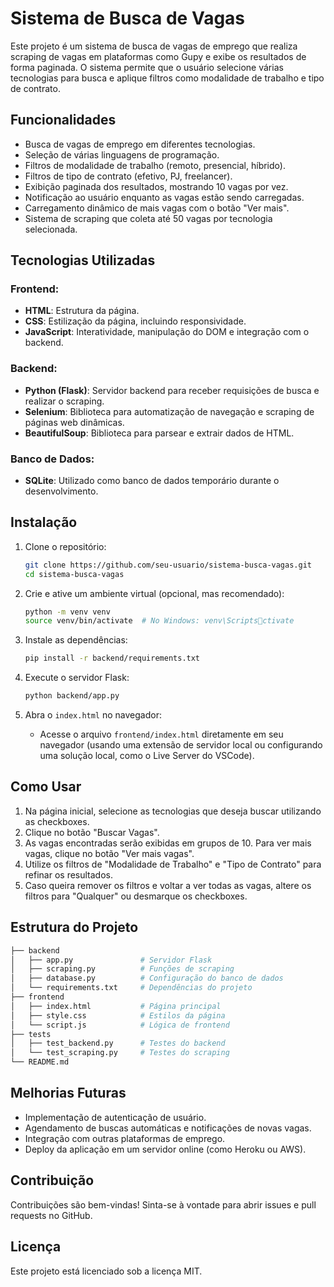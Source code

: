 
# Sistema de Busca de Vagas

Este projeto é um sistema de busca de vagas de emprego que realiza scraping de vagas em plataformas como Gupy e exibe os resultados de forma paginada. O sistema permite que o usuário selecione várias tecnologias para busca e aplique filtros como modalidade de trabalho e tipo de contrato. 

## Funcionalidades

- Busca de vagas de emprego em diferentes tecnologias.
- Seleção de várias linguagens de programação.
- Filtros de modalidade de trabalho (remoto, presencial, híbrido).
- Filtros de tipo de contrato (efetivo, PJ, freelancer).
- Exibição paginada dos resultados, mostrando 10 vagas por vez.
- Notificação ao usuário enquanto as vagas estão sendo carregadas.
- Carregamento dinâmico de mais vagas com o botão "Ver mais".
- Sistema de scraping que coleta até 50 vagas por tecnologia selecionada.

## Tecnologias Utilizadas

### Frontend:
- **HTML**: Estrutura da página.
- **CSS**: Estilização da página, incluindo responsividade.
- **JavaScript**: Interatividade, manipulação do DOM e integração com o backend.

### Backend:
- **Python (Flask)**: Servidor backend para receber requisições de busca e realizar o scraping.
- **Selenium**: Biblioteca para automatização de navegação e scraping de páginas web dinâmicas.
- **BeautifulSoup**: Biblioteca para parsear e extrair dados de HTML.

### Banco de Dados:
- **SQLite**: Utilizado como banco de dados temporário durante o desenvolvimento.

## Instalação

1. Clone o repositório:
    ```bash
    git clone https://github.com/seu-usuario/sistema-busca-vagas.git
    cd sistema-busca-vagas
    ```

2. Crie e ative um ambiente virtual (opcional, mas recomendado):
    ```bash
    python -m venv venv
    source venv/bin/activate  # No Windows: venv\Scriptsctivate
    ```

3. Instale as dependências:
    ```bash
    pip install -r backend/requirements.txt
    ```

4. Execute o servidor Flask:
    ```bash
    python backend/app.py
    ```

5. Abra o `index.html` no navegador:
    - Acesse o arquivo `frontend/index.html` diretamente em seu navegador (usando uma extensão de servidor local ou configurando uma solução local, como o Live Server do VSCode).

## Como Usar

1. Na página inicial, selecione as tecnologias que deseja buscar utilizando as checkboxes.
2. Clique no botão "Buscar Vagas".
3. As vagas encontradas serão exibidas em grupos de 10. Para ver mais vagas, clique no botão "Ver mais vagas".
4. Utilize os filtros de "Modalidade de Trabalho" e "Tipo de Contrato" para refinar os resultados.
5. Caso queira remover os filtros e voltar a ver todas as vagas, altere os filtros para "Qualquer" ou desmarque os checkboxes.

## Estrutura do Projeto

```bash
├── backend
│   ├── app.py               # Servidor Flask
│   ├── scraping.py          # Funções de scraping
│   ├── database.py          # Configuração do banco de dados
│   └── requirements.txt     # Dependências do projeto
├── frontend
│   ├── index.html           # Página principal
│   ├── style.css            # Estilos da página
│   └── script.js            # Lógica de frontend
├── tests
│   ├── test_backend.py      # Testes do backend
│   └── test_scraping.py     # Testes do scraping
└── README.md
```

## Melhorias Futuras

- Implementação de autenticação de usuário.
- Agendamento de buscas automáticas e notificações de novas vagas.
- Integração com outras plataformas de emprego.
- Deploy da aplicação em um servidor online (como Heroku ou AWS).

## Contribuição
 
Contribuições são bem-vindas! Sinta-se à vontade para abrir issues e pull requests no GitHub.

## Licença

Este projeto está licenciado sob a licença MIT.

